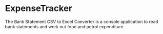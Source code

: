# ExpenseTracker
The Bank Statement CSV to Excel Converter is a console application to read bank statements and work out food and petrol expenditure. 
